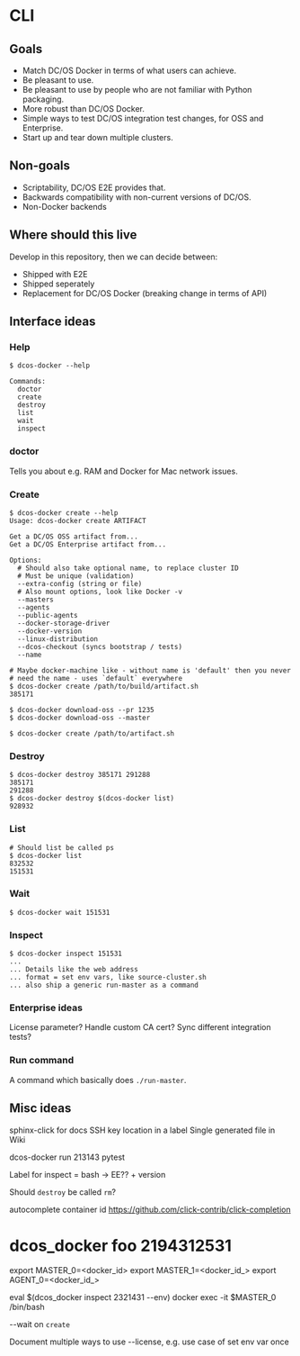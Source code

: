 # CLI

## Goals

* Match DC/OS Docker in terms of what users can achieve.
* Be pleasant to use.
* Be pleasant to use by people who are not familiar with Python packaging.
* More robust than DC/OS Docker.
* Simple ways to test DC/OS integration test changes, for OSS and Enterprise.
* Start up and tear down multiple clusters.

## Non-goals

* Scriptability, DC/OS E2E provides that.
* Backwards compatibility with non-current versions of DC/OS.
* Non-Docker backends

## Where should this live

Develop in this repository, then we can decide between:

* Shipped with E2E
* Shipped seperately
* Replacement for DC/OS Docker (breaking change in terms of API)

## Interface ideas

### Help

```
$ dcos-docker --help

Commands:
  doctor
  create
  destroy
  list
  wait
  inspect
```

### doctor

Tells you about e.g. RAM and Docker for Mac network issues.

### Create

```
$ dcos-docker create --help
Usage: dcos-docker create ARTIFACT

Get a DC/OS OSS artifact from...
Get a DC/OS Enterprise artifact from...

Options:
  # Should also take optional name, to replace cluster ID
  # Must be unique (validation)
  --extra-config (string or file)
  # Also mount options, look like Docker -v
  --masters
  --agents
  --public-agents
  --docker-storage-driver
  --docker-version
  --linux-distribution
  --dcos-checkout (syncs bootstrap / tests)
  --name
```

```
# Maybe docker-machine like - without name is 'default' then you never
# need the name - uses `default` everywhere
$ dcos-docker create /path/to/build/artifact.sh
385171
```

```
$ dcos-docker download-oss --pr 1235
$ dcos-docker download-oss --master
```

```
$ dcos-docker create /path/to/artifact.sh
```

### Destroy

```
$ dcos-docker destroy 385171 291288
385171
291288
$ dcos-docker destroy $(dcos-docker list)
928932
```

### List

```
# Should list be called ps
$ dcos-docker list
832532
151531
```

### Wait

```
$ dcos-docker wait 151531
```

### Inspect

```
$ dcos-docker inspect 151531
...
... Details like the web address
... format = set env vars, like source-cluster.sh
... also ship a generic run-master as a command
```

### Enterprise ideas

License parameter?
Handle custom CA cert?
Sync different integration tests?

### Run command

A command which basically does `./run-master`.

## Misc ideas

sphinx-click for docs
SSH key location in a label
Single generated file in Wiki

dcos-docker run 213143 pytest

Label for inspect = bash -> EE?? + version

Should `destroy` be called `rm`?

autocomplete container id
https://github.com/click-contrib/click-completion

# dcos_docker foo 2194312531
export MASTER_0=<docker_id>
export MASTER_1=<docker_id_>
export AGENT_0=<docker_id_>

eval $(dcos_docker inspect 2321431 --env)
docker exec -it $MASTER_0 /bin/bash

--wait on `create`

Document multiple ways to use --license,
e.g. use case of set env var once
